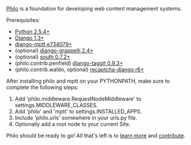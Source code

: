 [Philo](http://philocms.org/) is a foundation for developing web content management systems.

Prerequisites:

 * [Python 2.5.4+](http://www.python.org/)
 * [Django 1.3+](http://www.djangoproject.com/)
 * [django-mptt e734079+](https://github.com/django-mptt/django-mptt/)
 * (optional) [django-grappelli 2.4+](https://github.com/sehmaschine/django-grappelli/)
 * (optional) [south 0.7.2+](http://south.aeracode.org/)
 * (philo.contrib.penfield) [django-taggit 0.9.3+](https://github.com/alex/django-taggit/)
 * (philo.contrib.waldo, optional) [recaptcha-django r6+](http://code.google.com/p/recaptcha-django/)

After installing philo and mptt on your PYTHONPATH, make sure to complete the following steps:

1. Add 'philo.middleware.RequestNodeMiddleware' to settings.MIDDLEWARE_CLASSES.
2. Add 'philo' and 'mptt' to settings.INSTALLED_APPS.
3. Include 'philo.urls' somewhere in your urls.py file.
4. Optionally add a root node to your current Site.

Philo should be ready to go! All that's left is to [learn more](http://docs.philocms.org/) and [contribute](http://docs.philocms.org/en/latest/contributing.html).
